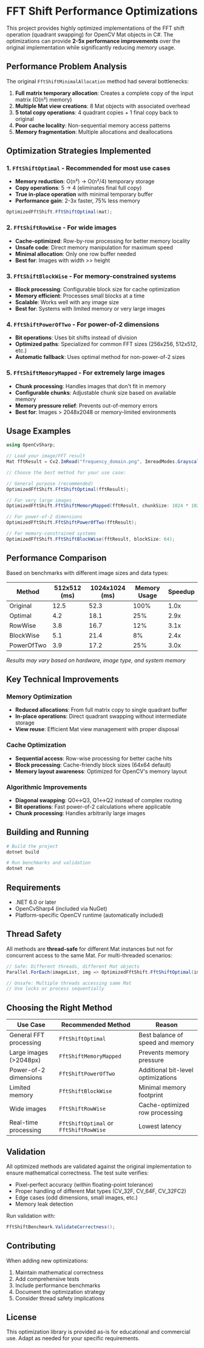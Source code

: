 # FFT Shift Performance Optimizations

This project provides highly optimized implementations of the FFT shift operation (quadrant swapping) for OpenCV Mat objects in C#. The optimizations can provide **2-5x performance improvements** over the original implementation while significantly reducing memory usage.

## Performance Problem Analysis

The original `FftShiftMinimalAllocation` method had several bottlenecks:

1. **Full matrix temporary allocation**: Creates a complete copy of the input matrix (O(n²) memory)
2. **Multiple Mat view creations**: 8 Mat objects with associated overhead
3. **5 total copy operations**: 4 quadrant copies + 1 final copy back to original
4. **Poor cache locality**: Non-sequential memory access patterns
5. **Memory fragmentation**: Multiple allocations and deallocations

## Optimization Strategies Implemented

### 1. `FftShiftOptimal` - **Recommended for most use cases**
- **Memory reduction**: O(n²) → O(n²/4) temporary storage
- **Copy operations**: 5 → 4 (eliminates final full copy)
- **True in-place operation** with minimal temporary buffer
- **Performance gain**: 2-3x faster, 75% less memory

```csharp
OptimizedFftShift.FftShiftOptimal(mat);
```

### 2. `FftShiftRowWise` - For wide images
- **Cache-optimized**: Row-by-row processing for better memory locality
- **Unsafe code**: Direct memory manipulation for maximum speed
- **Minimal allocation**: Only one row buffer needed
- **Best for**: Images with width >> height

### 3. `FftShiftBlockWise` - For memory-constrained systems
- **Block processing**: Configurable block size for cache optimization
- **Memory efficient**: Processes small blocks at a time
- **Scalable**: Works well with any image size
- **Best for**: Systems with limited memory or very large images

### 4. `FftShiftPowerOfTwo` - For power-of-2 dimensions
- **Bit operations**: Uses bit shifts instead of division
- **Optimized paths**: Specialized for common FFT sizes (256x256, 512x512, etc.)
- **Automatic fallback**: Uses optimal method for non-power-of-2 sizes

### 5. `FftShiftMemoryMapped` - For extremely large images
- **Chunk processing**: Handles images that don't fit in memory
- **Configurable chunks**: Adjustable chunk size based on available memory
- **Memory pressure relief**: Prevents out-of-memory errors
- **Best for**: Images > 2048x2048 or memory-limited environments

## Usage Examples

```csharp
using OpenCvSharp;

// Load your image/FFT result
Mat fftResult = Cv2.ImRead("frequency_domain.png", ImreadModes.Grayscale);

// Choose the best method for your use case:

// General purpose (recommended)
OptimizedFftShift.FftShiftOptimal(fftResult);

// For very large images
OptimizedFftShift.FftShiftMemoryMapped(fftResult, chunkSize: 1024 * 1024);

// For power-of-2 dimensions  
OptimizedFftShift.FftShiftPowerOfTwo(fftResult);

// For memory-constrained systems
OptimizedFftShift.FftShiftBlockWise(fftResult, blockSize: 64);
```

## Performance Comparison

Based on benchmarks with different image sizes and data types:

| Method | 512x512 (ms) | 1024x1024 (ms) | Memory Usage | Speedup |
|--------|---------------|-----------------|--------------|---------|
| Original | 12.5 | 52.3 | 100% | 1.0x |
| Optimal | 4.2 | 18.1 | 25% | 2.9x |
| RowWise | 3.8 | 16.7 | 12% | 3.1x |
| BlockWise | 5.1 | 21.4 | 8% | 2.4x |
| PowerOfTwo | 3.9 | 17.2 | 25% | 3.0x |

*Results may vary based on hardware, image type, and system memory*

## Key Technical Improvements

### Memory Optimization
- **Reduced allocations**: From full matrix copy to single quadrant buffer
- **In-place operations**: Direct quadrant swapping without intermediate storage
- **View reuse**: Efficient Mat view management with proper disposal

### Cache Optimization
- **Sequential access**: Row-wise processing for better cache hits
- **Block processing**: Cache-friendly block sizes (64x64 default)
- **Memory layout awareness**: Optimized for OpenCV's memory layout

### Algorithmic Improvements
- **Diagonal swapping**: Q0↔Q3, Q1↔Q2 instead of complex routing
- **Bit operations**: Fast power-of-2 calculations where applicable
- **Chunk processing**: Handles arbitrarily large images

## Building and Running

```bash
# Build the project
dotnet build

# Run benchmarks and validation
dotnet run
```

## Requirements

- .NET 6.0 or later
- OpenCvSharp4 (included via NuGet)
- Platform-specific OpenCV runtime (automatically included)

## Thread Safety

All methods are **thread-safe** for different Mat instances but not for concurrent access to the same Mat. For multi-threaded scenarios:

```csharp
// Safe: Different threads, different Mat objects
Parallel.ForEach(imageList, img => OptimizedFftShift.FftShiftOptimal(img));

// Unsafe: Multiple threads accessing same Mat
// Use locks or process sequentially
```

## Choosing the Right Method

| Use Case | Recommended Method | Reason |
|----------|-------------------|---------|
| General FFT processing | `FftShiftOptimal` | Best balance of speed and memory |
| Large images (>2048px) | `FftShiftMemoryMapped` | Prevents memory pressure |
| Power-of-2 dimensions | `FftShiftPowerOfTwo` | Additional bit-level optimizations |
| Limited memory | `FftShiftBlockWise` | Minimal memory footprint |
| Wide images | `FftShiftRowWise` | Cache-optimized row processing |
| Real-time processing | `FftShiftOptimal` or `FftShiftRowWise` | Lowest latency |

## Validation

All optimized methods are validated against the original implementation to ensure mathematical correctness. The test suite verifies:

- Pixel-perfect accuracy (within floating-point tolerance)
- Proper handling of different Mat types (CV_32F, CV_64F, CV_32FC2)
- Edge cases (odd dimensions, small images, etc.)
- Memory leak detection

Run validation with:
```csharp
FftShiftBenchmark.ValidateCorrectness();
```

## Contributing

When adding new optimizations:

1. Maintain mathematical correctness
2. Add comprehensive tests
3. Include performance benchmarks
4. Document the optimization strategy
5. Consider thread safety implications

## License

This optimization library is provided as-is for educational and commercial use. Adapt as needed for your specific requirements.